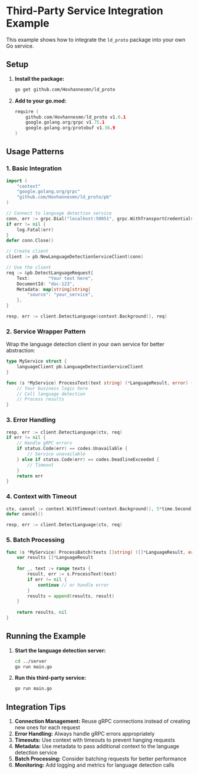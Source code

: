 # Third-Party Service Integration Example

This example shows how to integrate the `ld_proto` package into your own Go service.

## Setup

1. **Install the package:**
   ```bash
   go get github.com/Hovhannesmn/ld_proto
   ```

2. **Add to your go.mod:**
   ```go
   require (
       github.com/Hovhannesmn/ld_proto v1.0.1
       google.golang.org/grpc v1.75.1
       google.golang.org/protobuf v1.36.9
   )
   ```

## Usage Patterns

### 1. Basic Integration

```go
import (
    "context"
    "google.golang.org/grpc"
    "github.com/Hovhannesmn/ld_proto/pb"
)

// Connect to language detection service
conn, err := grpc.Dial("localhost:50051", grpc.WithTransportCredentials(insecure.NewCredentials()))
if err != nil {
    log.Fatal(err)
}
defer conn.Close()

// Create client
client := pb.NewLanguageDetectionServiceClient(conn)

// Use the client
req := &pb.DetectLanguageRequest{
    Text:       "Your text here",
    DocumentId: "doc-123",
    Metadata: map[string]string{
        "source": "your_service",
    },
}

resp, err := client.DetectLanguage(context.Background(), req)
```

### 2. Service Wrapper Pattern

Wrap the language detection client in your own service for better abstraction:

```go
type MyService struct {
    languageClient pb.LanguageDetectionServiceClient
}

func (s *MyService) ProcessText(text string) (*LanguageResult, error) {
    // Your business logic here
    // Call language detection
    // Process results
}
```

### 3. Error Handling

```go
resp, err := client.DetectLanguage(ctx, req)
if err != nil {
    // Handle gRPC errors
    if status.Code(err) == codes.Unavailable {
        // Service unavailable
    } else if status.Code(err) == codes.DeadlineExceeded {
        // Timeout
    }
    return err
}
```

### 4. Context with Timeout

```go
ctx, cancel := context.WithTimeout(context.Background(), 5*time.Second)
defer cancel()

resp, err := client.DetectLanguage(ctx, req)
```

### 5. Batch Processing

```go
func (s *MyService) ProcessBatch(texts []string) ([]*LanguageResult, error) {
    var results []*LanguageResult
    
    for _, text := range texts {
        result, err := s.ProcessText(text)
        if err != nil {
            continue // or handle error
        }
        results = append(results, result)
    }
    
    return results, nil
}
```

## Running the Example

1. **Start the language detection server:**
   ```bash
   cd ../server
   go run main.go
   ```

2. **Run this third-party service:**
   ```bash
   go run main.go
   ```

## Integration Tips

1. **Connection Management:** Reuse gRPC connections instead of creating new ones for each request
2. **Error Handling:** Always handle gRPC errors appropriately
3. **Timeouts:** Use context with timeouts to prevent hanging requests
4. **Metadata:** Use metadata to pass additional context to the language detection service
5. **Batch Processing:** Consider batching requests for better performance
6. **Monitoring:** Add logging and metrics for language detection calls
